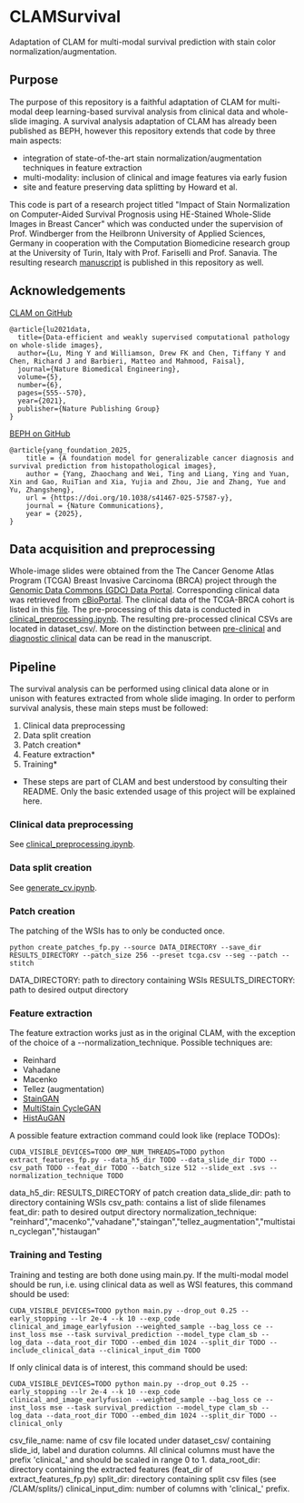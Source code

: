 # CLAMSurvival
Adaptation of CLAM for multi-modal survival prediction with stain color normalization/augmentation.

## Purpose
The purpose of this repository is a faithful adaptation of CLAM for multi-modal deep learning-based survival analysis from clinical data and whole-slide imaging. A survival analysis adaptation of CLAM has already been published as BEPH, however this repository extends that code by three main aspects:
- integration of state-of-the-art stain normalization/augmentation techniques in feature extraction
- multi-modality: inclusion of clinical and image features via early fusion
- site and feature preserving data splitting by Howard et al.

This code is part of a research project titled "Impact of Stain Normalization on Computer-Aided Survival Prognosis using HE-Stained Whole-Slide Images in Breast Cancer" which was conducted under the supervision of Prof. Windberger from the Heilbronn University of Applied Sciences, Germany in cooperation with the Computation Biomedicine research group at the University of Turin, Italy with Prof. Fariselli and Prof. Sanavia. The resulting research [manuscript](Research_Project__Impact_of_Stain_Normalization.pdf) is published in this repository as well.

## Acknowledgements

[CLAM on GitHub](https://github.com/mahmoodlab/CLAM)

```
@article{lu2021data,
  title={Data-efficient and weakly supervised computational pathology on whole-slide images},
  author={Lu, Ming Y and Williamson, Drew FK and Chen, Tiffany Y and Chen, Richard J and Barbieri, Matteo and Mahmood, Faisal},
  journal={Nature Biomedical Engineering},
  volume={5},
  number={6},
  pages={555--570},
  year={2021},
  publisher={Nature Publishing Group}
}
```

[BEPH on GitHub](https://github.com/Zhcyoung/BEPH)

```
@article{yang_foundation_2025,
	title = {A foundation model for generalizable cancer diagnosis and survival prediction from histopathological images},
	author = {Yang, Zhaochang and Wei, Ting and Liang, Ying and Yuan, Xin and Gao, RuiTian and Xia, Yujia and Zhou, Jie and Zhang, Yue and Yu, Zhangsheng},
	url = {https://doi.org/10.1038/s41467-025-57587-y},
	journal = {Nature Communications},
	year = {2025},
}
```
## Data acquisition and preprocessing
Whole-image slides were obtained from the The Cancer Genome Atlas Program (TCGA) Breast Invasive Carcinoma (BRCA) project through the [Genomic Data Commons (GDC) Data Portal](https://portal.gdc.cancer.gov/). Corresponding clinical data was retrieved from [cBioPortal](https://www.cbioportal.org/). The clinical data of the TCGA-BRCA cohort is listed in this [file](cbioportal_firehose_brca_tcga_clinical_data.tsv). The pre-processing of this data is conducted in [clinical_preprocessing.ipynb](clinical_preprocessing.ipynb). The resulting pre-processed clinical CSVs are located in dataset_csv/. More on the distinction between [pre-clinical](/CLAM/dataset_csv/tcga-brca-survival-pre-clinical.csv) and [diagnostic clinical](/CLAM/dataset_csv/tcga-brca-survival-clinical.csv) data can be read in the manuscript. 

## Pipeline
The survival analysis can be performed using clinical data alone or in unison with features extracted from whole slide imaging.
In order to perform survival analysis, these main steps must be followed:

1. Clinical data preprocessing
2. Data split creation
3. Patch creation*
4. Feature extraction*
5. Training*

* These steps are part of CLAM and best understood by consulting their README. Only the basic extended usage of this project will be explained here.

### Clinical data preprocessing
See [clinical_preprocessing.ipynb](clinical_preprocessing.ipynb).

### Data split creation
See [generate_cv.ipynb](/PreservedSiteCV/generate_cv.ipynb).

### Patch creation
The patching of the WSIs has to only be conducted once.
```
python create_patches_fp.py --source DATA_DIRECTORY --save_dir RESULTS_DIRECTORY --patch_size 256 --preset tcga.csv --seg --patch --stitch
```
DATA_DIRECTORY: path to directory containing WSIs
RESULTS_DIRECTORY: path to desired output directory

### Feature extraction
The feature extraction works just as in the original CLAM, with the exception of the choice of a --normalization_technique. Possible techniques are:
- Reinhard
- Vahadane
- Macenko
- Tellez (augmentation)
- [StainGAN](https://github.com/xtarx/StainGAN)
- [MultiStain CycleGAN](https://github.com/DBO-DKFZ/multistain_cyclegan_normalization)
- [HistAuGAN](https://github.com/sophiajw/HistAuGAN)

A possible feature extraction command could look like (replace TODOs):
```
CUDA_VISIBLE_DEVICES=TODO OMP_NUM_THREADS=TODO python extract_features_fp.py --data_h5_dir TODO --data_slide_dir TODO --csv_path TODO --feat_dir TODO --batch_size 512 --slide_ext .svs --normalization_technique TODO
```
data_h5_dir: RESULTS_DIRECTORY of patch creation
data_slide_dir: path to directory containing WSIs
csv_path: contains a list of slide filenames
feat_dir: path to desired output directory
normalization_technique: "reinhard","macenko","vahadane","staingan","tellez_augmentation","multistain_cyclegan","histaugan"

### Training and Testing
Training and testing are both done using main.py.
If the multi-modal model should be run, i.e. using clinical data as well as WSI features, this command should be used:
```
CUDA_VISIBLE_DEVICES=TODO python main.py --drop_out 0.25 --early_stopping --lr 2e-4 --k 10 --exp_code clinical_and_image_earlyfusion --weighted_sample --bag_loss ce --inst_loss mse --task survival_prediction --model_type clam_sb --log_data --data_root_dir TODO --embed_dim 1024 --split_dir TODO --include_clinical_data --clinical_input_dim TODO
```

If only clinical data is of interest, this command should be used:
```
CUDA_VISIBLE_DEVICES=TODO python main.py --drop_out 0.25 --early_stopping --lr 2e-4 --k 10 --exp_code clinical_and_image_earlyfusion --weighted_sample --bag_loss ce --inst_loss mse --task survival_prediction --model_type clam_sb --log_data --data_root_dir TODO --embed_dim 1024 --split_dir TODO --clinical_only
```
csv_file_name: name of csv file located under dataset_csv/ containing slide_id, label and duration columns. All clinical columns must have the prefix 'clinical_' and should be scaled in range 0 to 1.
data_root_dir: directory containing the extracted features (feat_dir of extract_features_fp.py)
split_dir: directory containing split csv files (see /CLAM/splits/)
clinical_input_dim: number of columns with 'clinical_' prefix.

